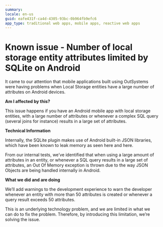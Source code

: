 ```yaml
---
summary: 
locale: en-us
guid: eafe431f-ca4d-4305-93bc-0b964fb9efc6
app_type: traditional web apps, mobile apps, reactive web apps
---
```


# Known issue - Number of local storage entity attributes limited by SQLite on Android

It came to our attention that mobile applications built using OutSystems were having problems when Local Storage entities have a large number of attributes on Android devices.

**Am I affected by this?**

This issue happens if you have an Android mobile app with local storage entities, with a large number of attributes or whenever a complex SQL query (several joins for instance) results in a large set of attributes.

**Technical Information**

Internally, the SQLite plugin makes use of Android built-in JSON libraries, which have been known to leak memory as seen here and here.

From our internal tests, we’ve identified that when using a large amount of attributes in an entity, or whenever a SQL query results in a large set of attributes, an Out Of Memory exception is thrown due to the way JSON Objects are being handled internally in Android.

**What we did and are doing**

We’ll add warnings to the development experience to warn the developer whenever an entity with more than 50 attributes is created or whenever a query result exceeds 50 attributes.

This is an underlying technology problem, and we are limited in what we can do to fix the problem. Therefore, by introducing this limitation, we’re solving the issue.
